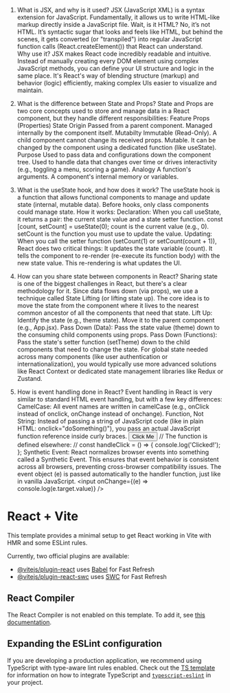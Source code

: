1. What is JSX, and why is it used?
      JSX (JavaScript XML) is a syntax extension for JavaScript. Fundamentally, it allows us to write HTML-like markup directly inside a JavaScript file.
      Wait, is it HTML? No, it’s not HTML. It’s syntactic sugar that looks and feels like HTML, but behind the scenes, it gets converted (or "transpiled") into
      regular JavaScript function calls (React.createElement()) that React can understand.  
      Why use it? JSX makes React code incredibly readable and intuitive. Instead of manually creating every DOM element using complex JavaScript methods, you can       define your UI structure and logic in the same place. It's React's way of blending structure (markup) and behavior (logic) efficiently, making complex UIs         easier to visualize and maintain.

2. What is the difference between State and Props?
      State and Props are two core concepts used to store and manage data in a React component, but they handle different responsibilities:
      Feature Props (Properties) State Origin Passed from a parent component. Managed internally by the component itself. Mutabilty Immutable (Read-Only). A child       component cannot change its received props. Mutable. It can be changed by the component using a dedicated function (like useState). Purpose
      Used to pass data and configurations down the component tree. Used to handle data that changes over time or drives interactivity (e.g., toggling a menu,
      scoring a game). Analogy A function's arguments. A component's internal memory or variables.

3. What is the useState hook, and how does it work?
      The useState hook is a function that allows functional components to manage and update state (internal, mutable data). Before hooks, only class components
      could manage state. How it works:
      Declaration: When you call useState, it returns a pair: the current state value and a state setter function.
      const [count, setCount] = useState(0);
      count is the current value (e.g., 0).
      setCount is the function you must use to update the value.
      Updating: When you call the setter function (setCount(1) or setCount(count + 1)), React does two critical things:
      It updates the state variable (count).
      It tells the component to re-render (re-execute its function body) with the new state value. This re-rendering is what updates the UI.
   
5. How can you share state between components in React?
      Sharing state is one of the biggest challenges in React, but there's a clear methodology for it. Since data flows down (via props), we use a technique             called State Lifting (or lifting state up).
      The core idea is to move the state from the component where it lives to the nearest common ancestor of all the components that need that state.
      Lift Up: Identify the state (e.g., theme state). Move it to the parent component (e.g., App.jsx).
      Pass Down (Data): Pass the state value (theme) down to the consuming child components using props.
      Pass Down (Functions): Pass the state's setter function (setTheme) down to the child components that need to change the state.
      For global state needed across many components (like user authentication or internationalization), you would typically use more advanced solutions like            React Context or dedicated state management libraries like Redux or Zustand.

6. How is event handling done in React?
      Event handling in React is very similar to standard HTML event handling, but with a few key differences:
      CamelCase: All event names are written in camelCase (e.g., onClick instead of onclick, onChange instead of onchange).
      Function, Not String: Instead of passing a string of JavaScript code (like in plain HTML: onclick="doSomething()"), you pass an actual JavaScript function         reference inside curly braces.
      <button onClick={handleClick}>Click Me</button>
      // The function is defined elsewhere:
      // const handleClick = () => { console.log('Clicked!'); };
      Synthetic Event: React normalizes browser events into something called a Synthetic Event. This ensures that event behavior is consistent across all                 browsers, preventing cross-browser compatibility issues. The event object (e) is passed automatically to the handler function, just like in vanilla                JavaScript.
      <input onChange={(e) => console.log(e.target.value)} />



















































# React + Vite

This template provides a minimal setup to get React working in Vite with HMR and some ESLint rules.

Currently, two official plugins are available:

- [@vitejs/plugin-react](https://github.com/vitejs/vite-plugin-react/blob/main/packages/plugin-react) uses [Babel](https://babeljs.io/) for Fast Refresh
- [@vitejs/plugin-react-swc](https://github.com/vitejs/vite-plugin-react/blob/main/packages/plugin-react-swc) uses [SWC](https://swc.rs/) for Fast Refresh

## React Compiler

The React Compiler is not enabled on this template. To add it, see [this documentation](https://react.dev/learn/react-compiler/installation).

## Expanding the ESLint configuration

If you are developing a production application, we recommend using TypeScript with type-aware lint rules enabled. Check out the [TS template](https://github.com/vitejs/vite/tree/main/packages/create-vite/template-react-ts) for information on how to integrate TypeScript and [`typescript-eslint`](https://typescript-eslint.io) in your project.

